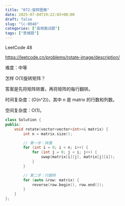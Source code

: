 ```yaml
---
title: "072:旋转图像"
date: 2025-07-04T19:22:03+08:00
draft: false
slug: "lc-0048"
categories: ["高频面试题"]
tags: ["思维题"]
---
```


LeetCode 48

https://leetcode.cn/problems/rotate-image/description/

难度：中等

怎样 O(1)旋转矩阵？

答案是先将矩阵转置，再将矩阵的每行翻转。

时间复杂度：\(O(n^2)\)，其中 n 是 matrix 的行数和列数。

空间复杂度：O(1)。

<!--more-->

```cpp
class Solution {
public:
    void rotate(vector<vector<int>>& matrix) {
        int n = matrix.size();

        // 第一步：转置
        for (int i = 0; i < n; i++) {
            for (int j = 0; j < i; j++) {
                swap(matrix[i][j], matrix[j][i]);
            }
        }

        // 第二步：行翻转
        for (auto &row: matrix) {
            reverse(row.begin(), row.end());
        }
    }
};
```
